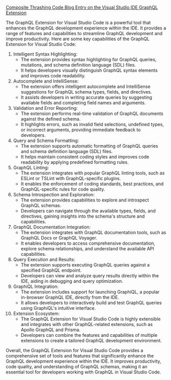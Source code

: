 [Composite Thrashing Code Blog Entry on the Visual Studio IDE GraphQL Extension](https://compositecode.blog/2022/03/24/graphql-vs-code-extension-review-simple-schema-build/)

The GraphQL Extension for Visual Studio Code is a powerful tool that enhances the GraphQL development experience within the IDE. It provides a range of features and capabilities to streamline GraphQL development and improve productivity. Here are some key capabilities of the GraphQL Extension for Visual Studio Code:

1. Intelligent Syntax Highlighting:
    - The extension provides syntax highlighting for GraphQL queries, mutations, and schema definition language (SDL) files.
    - It helps developers visually distinguish GraphQL syntax elements and improves code readability.
2. Autocomplete and IntelliSense:
    - The extension offers intelligent autocomplete and IntelliSense suggestions for GraphQL schema types, fields, and directives.
    - It assists developers in writing accurate queries by suggesting available fields and completing field names and arguments.
3. Validation and Error Reporting:
    - The extension performs real-time validation of GraphQL documents against the defined schema.
    - It highlights errors, such as invalid field selections, undefined types, or incorrect arguments, providing immediate feedback to developers.
4. Query and Schema Formatting:
    - The extension supports automatic formatting of GraphQL queries and schema definition language (SDL) files.
    - It helps maintain consistent coding styles and improves code readability by applying predefined formatting rules.
5. GraphQL Linting:
    - The extension integrates with popular GraphQL linting tools, such as ESLint or TSLint with GraphQL-specific plugins.
    - It enables the enforcement of coding standards, best practices, and GraphQL-specific rules for code quality.
6. Schema Introspection and Exploration:
    - The extension provides capabilities to explore and introspect GraphQL schemas.
    - Developers can navigate through the available types, fields, and directives, gaining insights into the schema's structure and capabilities.
7. GraphQL Documentation Integration:
    - The extension integrates with GraphQL documentation tools, such as GraphQL Docs or GraphQL Voyager.
    - It enables developers to access comprehensive documentation, explore schema relationships, and understand the available API capabilities.
8. Query Execution and Results:
    - The extension supports executing GraphQL queries against a specified GraphQL endpoint.
    - Developers can view and analyze query results directly within the IDE, aiding in debugging and query optimization.
9. GraphiQL Integration:
    - The extension includes support for launching GraphiQL, a popular in-browser GraphQL IDE, directly from the IDE.
    - It allows developers to interactively build and test GraphQL queries using GraphiQL's intuitive interface.
10. Extension Ecosystem:
    - The GraphQL Extension for Visual Studio Code is highly extensible and integrates with other GraphQL-related extensions, such as Apollo GraphQL and Prisma.
    - Developers can combine the features and capabilities of multiple extensions to create a tailored GraphQL development environment.

Overall, the GraphQL Extension for Visual Studio Code provides a comprehensive set of tools and features that significantly enhance the GraphQL development experience within the IDE. It improves productivity, code quality, and understanding of GraphQL schemas, making it an essential tool for developers working with GraphQL in Visual Studio Code.